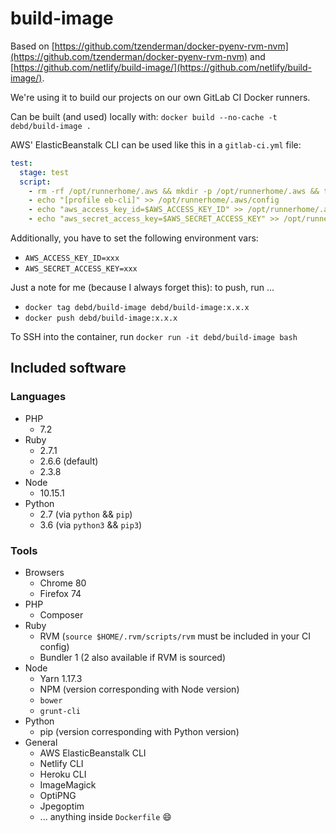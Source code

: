# build-image

Based on [https://github.com/tzenderman/docker-pyenv-rvm-nvm](https://github.com/tzenderman/docker-pyenv-rvm-nvm) and [https://github.com/netlify/build-image/](https://github.com/netlify/build-image/).

We're using it to build our projects on our own GitLab CI Docker runners.

Can be built (and used) locally with: `docker build --no-cache -t debd/build-image .`

AWS' ElasticBeanstalk CLI can be used like this in a `gitlab-ci.yml` file:

```yml
test:
  stage: test
  script:
    - rm -rf /opt/runnerhome/.aws && mkdir -p /opt/runnerhome/.aws && touch /opt/runnerhome/.aws/config && chmod 600 /opt/runnerhome/.aws/config
    - echo "[profile eb-cli]" >> /opt/runnerhome/.aws/config
    - echo "aws_access_key_id=$AWS_ACCESS_KEY_ID" >> /opt/runnerhome/.aws/config
    - echo "aws_secret_access_key=$AWS_SECRET_ACCESS_KEY" >> /opt/runnerhome/.aws/config
```

Additionally, you have to set the following environment vars:

- `AWS_ACCESS_KEY_ID=xxx`
- `AWS_SECRET_ACCESS_KEY=xxx`

Just a note for me (because I always forget this): to push, run ...

- `docker tag debd/build-image debd/build-image:x.x.x`
- `docker push debd/build-image:x.x.x`

To SSH into the container, run `docker run -it debd/build-image bash`

## Included software

### Languages

- PHP
  - 7.2
- Ruby
  - 2.7.1
  - 2.6.6 (default)
  - 2.3.8
- Node
  - 10.15.1
- Python
  - 2.7 (via `python` && `pip`)
  - 3.6 (via `python3` && `pip3`)

### Tools

- Browsers
  - Chrome 80
  - Firefox 74
- PHP
  - Composer
- Ruby
  - RVM (`source $HOME/.rvm/scripts/rvm` must be included in your CI config)
  - Bundler 1 (2 also available if RVM is sourced)
- Node
  - Yarn 1.17.3
  - NPM (version corresponding with Node version)
  - `bower`
  - `grunt-cli`
- Python
  - pip (version corresponding with Python version)
- General
  - AWS ElasticBeanstalk CLI
  - Netlify CLI
  - Heroku CLI
  - ImageMagick
  - OptiPNG
  - Jpegoptim
  - ... anything inside `Dockerfile` :smile:
